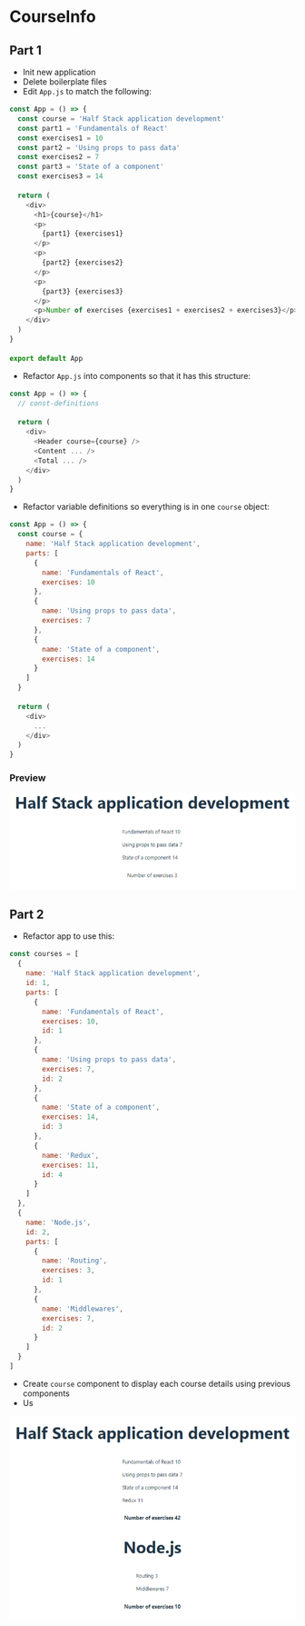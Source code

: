 # CourseInfo

## Part 1
- Init new application
- Delete boilerplate files
- Edit `App.js` to match the following:

```js
const App = () => {
  const course = 'Half Stack application development'
  const part1 = 'Fundamentals of React'
  const exercises1 = 10
  const part2 = 'Using props to pass data'
  const exercises2 = 7
  const part3 = 'State of a component'
  const exercises3 = 14

  return (
    <div>
      <h1>{course}</h1>
      <p>
        {part1} {exercises1}
      </p>
      <p>
        {part2} {exercises2}
      </p>
      <p>
        {part3} {exercises3}
      </p>
      <p>Number of exercises {exercises1 + exercises2 + exercises3}</p>
    </div>
  )
}

export default App
```

- Refactor `App.js` into components so that it has this structure:

```js
const App = () => {
  // const-definitions

  return (
    <div>
      <Header course={course} />
      <Content ... />
      <Total ... />
    </div>
  )
}
```

- Refactor variable definitions so everything is in one `course` object:

```js
const App = () => {
  const course = {
    name: 'Half Stack application development',
    parts: [
      {
        name: 'Fundamentals of React',
        exercises: 10
      },
      {
        name: 'Using props to pass data',
        exercises: 7
      },
      {
        name: 'State of a component',
        exercises: 14
      }
    ]
  }

  return (
    <div>
      ...
    </div>
  )
}
```

### Preview

![what it looks like](../../preview/part1a_courseinfo.png)

## Part 2

- Refactor app to use this:

```js
const courses = [
  {
    name: 'Half Stack application development',
    id: 1,
    parts: [
      {
        name: 'Fundamentals of React',
        exercises: 10,
        id: 1
      },
      {
        name: 'Using props to pass data',
        exercises: 7,
        id: 2
      },
      {
        name: 'State of a component',
        exercises: 14,
        id: 3
      },
      {
        name: 'Redux',
        exercises: 11,
        id: 4
      }
    ]
  }, 
  {
    name: 'Node.js',
    id: 2,
    parts: [
      {
        name: 'Routing',
        exercises: 3,
        id: 1
      },
      {
        name: 'Middlewares',
        exercises: 7,
        id: 2
      }
    ]
  }
]
```

- Create `course` component to display each course details using previous components
- Us

![what it looks like](../../preview/part2a_courseinfo.png)